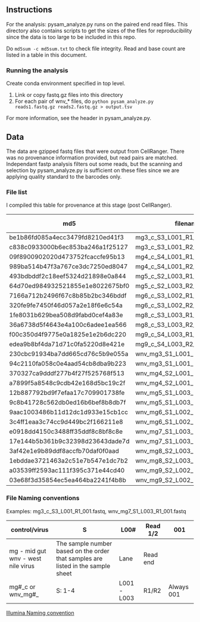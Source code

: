 ## Instructions

For the analysis: pysam\_analyze.py runs on the paired end read files. This directory also contains scripts to get the sizes of the files for reproducibility since the data is too large to be included in this repo. 

Do `md5sum -c md5sum.txt` to check file integrity.  Read and base count are listed in a table in this document.

### Running the analysis

Create conda environment specified in top level.

1. Link or copy fastq.gz files into this directory
2. For each pair of wnv_* files, do `python pysam_analyze.py reads1.fastq.gz reads2.fastq.gz > output.tsv`

For more information, see the header in pysam\_analyze.py.


## Data

The data are gzipped fastq files that were output from CellRanger. There was no provenance information provided, but read pairs are matched. Independant fastp analysis filters out some reads, but the scanning and selection by pysam\_analyze.py is sufficient on these files since we are applying quality standard to the barcodes only.

### File list

I compiled this table for provenance at this stage (post CellRanger).

| md5                              |   filename                      | size (bytes) | size   | total reads | total basepairs |
| -------------------------------- | ------------------------------- | ------------ | ------ | ----------- | --------------- |
| be1b86fd085a4ecc3479fd8210ed41f3 |   mg3\_c\_S3\_L001\_R1\_001.fastq.gz |  39118323886 | 36.43G |   525148879 |     79297480729 |
| c838c0933000b6ec853ba246a1f25127 |   mg3\_c\_S3\_L001\_R2\_001.fastq.gz |  40508643607 | 37.73G |   525148879 |     79297480729 |
| 09f8900902020d473752fcaccfe95b13 |   mg4\_c\_S4\_L001\_R1\_001.fastq.gz |  37124398154 | 34.57G |   488374119 |     73744491969 |
| 989ba514b47f3a767ce3dc7250ed8047 |   mg4\_c\_S4\_L001\_R2\_001.fastq.gz |  38588384510 | 35.94G |   488374119 |     73744491969 |
| 493bdbddf2c18eef5324d21898e0a844 |   mg5\_c\_S2\_L003\_R1\_001.fastq.gz |  42648770053 | 39.72G |   537529562 |     81166963862 |
| 64d70ed984932521855e1e8022675bf0 |   mg5\_c\_S2\_L003\_R2\_001.fastq.gz |  44677708913 | 41.61G |   537529562 |     81166963862 |
| 7166a712b2496f67c8b85b2bc346bddf |   mg6\_c\_S3\_L002\_R1\_001.fastq.gz |  41654480838 | 38.79G |   537560364 |     81171614964 |
| 320fe9fe7450f46d057a2e18f6e6c54a |   mg6\_c\_S3\_L002\_R2\_001.fastq.gz |  43104048850 | 40.14G |   537560364 |     81171614964 |
| 1fe8031b629bea508d9fabd0cef4a83e |   mg8\_c\_S3\_L003\_R1\_001.fastq.gz |  38349699765 | 35.72G |   491293995 |     74185393245 |
| 36a6738d5f4643e4a100c6adee1ea566 |   mg8\_c\_S3\_L003\_R2\_001.fastq.gz |  39830393914 | 37.09G |   491293995 |     74185393245 |
| f00c350d4f9775e0a1825e1e2b6dc220 |   mg9\_c\_S4\_L003\_R1\_001.fastq.gz |  40362004147 | 37.59G |   510863819 |     77140436669 |
| edea9b8bf4da71d71c0fa5220d8e421e |   mg9\_c\_S4\_L003\_R2\_001.fastq.gz |  41530093167 | 38.68G |   510863819 |     77140436669 |
| 230cbc91934ba7dd665cd76c5b9e055a | wnv\_mg3\_S1\_L001\_R1\_001.fastq.gz |  39239798339 | 36.54G |   530994115 |     80180111365 |
| 94c2110fa058c0e4aad54cb8dba9b223 | wnv\_mg3\_S1\_L001\_R2\_001.fastq.gz |  40494335334 | 37.71G |   530994115 |     80180111365 |
| 370327ca9dddf277b4f27f525768f513 | wnv\_mg4\_S2\_L001\_R1\_001.fastq.gz |  39562731300 | 36.85G |   518982659 |     78366381509 |
| a7899f5a8548c9cdb42e168d5bc19c2f | wnv\_mg4\_S2\_L001\_R2\_001.fastq.gz |  33249727494 | 30.97G |   518982659 |     78366381509 |
| 12b887792bd9f7efaa17c709901738fe | wnv\_mg5\_S1\_L003\_R1\_001.fastq.gz |  49374894919 | 46G    |   625343922 |     94426932222 |
| 9c8b41728c562db0ed16b6bef8b8db7f | wnv\_mg5\_S1\_L003\_R2\_001.fastq.gz |  52099315737 | 49G    |   625343922 | 	 94426932222 |
| 9aac1003486b11d12dc1d933e15cb1cc | wnv\_mg6\_S1\_L002\_R1\_001.fastq.gz |  44822408419 | 41.74G |   570441976 |     86136738376 |
| 3c4ff1eaa3c74cc9d449bc2f166211e8 | wnv\_mg6\_S1\_L002\_R2\_001.fastq.gz |  45605099314 | 42.47G |   570441976 |     86136738376 |
| e0918dd4150c3488ff35ddf8c8bf8c8e | wnv\_mg7\_S1\_L003\_R1\_001.fastq.gz |  43000369752 | 40.05G |   551765711 |     83316622361 |
| 17e144b5b361b9c32398d23643dade7d | wnv\_mg7\_S1\_L003\_R2\_001.fastq.gz |  44356546063 | 41.31G |   551765711 |     83316622361 |
| 3af42e1e9b89ddf8accfb70daf0f0aad | wnv\_mg8\_S2\_L003\_R1\_001.fastq.gz |  30203116535 | 28.13G |   485435325 |     73300734075 |
| 1ebddae3721463a2c51e7b547e1dc7b2 | wnv\_mg8\_S2\_L003\_R2\_001.fastq.gz |  33214637300 | 30.93G |   485435325 |     73300734075 |
| a03539ff2593ac111f395c371e44cd40 | wnv\_mg9\_S2\_L002\_R1\_001.fastq.gz |  36677575025 | 34.16G |   468776342 |     70785227642 |
| 03e68f3d35854ec5ea464ba2241f4b8b | wnv\_mg9\_S2\_L002\_R2\_001.fastq.gz |  37960933578 | 35.35G |   468776342 |     70785227642 |


### File Naming conventions

Examples: mg3_c_S3_L001_R1_001.fastq, wnv_mg7_S1_L003_R1_001.fastq


| control/virus       | S       | L00#        |  Read 1/2 | 001        |
| ------------------  | ------- | ----------- | ----------| ---------- |
| mg - mid gut <br> wnv - west nile virus | The sample number based on the order that samples are listed in the sample sheet | Lane | Read end ||
| mg#\_c or wnv_mg#\_  | S: 1-4  | L001 - L003 | R1/R2     | Always 001 |

[Illumina Naming convention](https://help.basespace.illumina.com/files-used-by-basespace/fastq-files)



